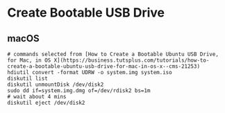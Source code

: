 # Create Bootable USB Drive


## macOS

    # commands selected from [How to Create a Bootable Ubuntu USB Drive, for Mac, in OS X](https://business.tutsplus.com/tutorials/how-to-create-a-bootable-ubuntu-usb-drive-for-mac-in-os-x--cms-21253) 
    hdiutil convert -format UDRW -o system.img system.iso
    diskutil list
    diskutil unmountDisk /dev/disk2
    sudo dd if=system.img.dmg of=/dev/rdisk2 bs=1m
    # wait about 4 mins
    diskutil eject /dev/disk2
